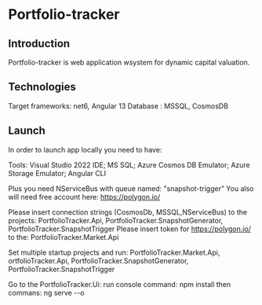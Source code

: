 # Portfolio-tracker

## Introduction

Portfolio-tracker is web application wsystem for dynamic capital valuation.

## Technologies

Target frameworks: net6, Angular 13
Database : MSSQL, CosmosDB

## Launch
In order to launch app locally you need to have:

Tools:
Visual Studio 2022 IDE;
MS SQL;
Azure Cosmos DB Emulator;
Azure Storage Emulator;
Angular CLI

Plus you need NServiceBus with queue named: "snapshot-trigger"
You also will need free account here: https://polygon.io/

Please insert connection strings (CosmosDb, MSSQL,NServiceBus) to the projects: PortfolioTracker.Api, PortfolioTracker.SnapshotGenerator, PortfolioTracker.SnapshotTrigger
Please insert token for https://polygon.io/ to the: PortfolioTracker.Market.Api

Set multiple startup projects and run: PortfolioTracker.Market.Api, ortfolioTracker.Api, PortfolioTracker.SnapshotGenerator, PortfolioTracker.SnapshotTrigger

Go to the PortfolioTracker.Ui:
run console command: npm install 
then commans: ng serve --o